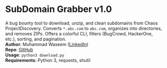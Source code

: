 # SubDomain Grabber v1.0
A bug bounty tool to download, unzip, and clean subdomains from Chaos ProjectDiscovery. Converts `*.abc.com` to `abc.com`, organizes into directories, and removes ZIPs. Offers a colorful CLI, filters (BugCrowd, HackerOne, etc.), sorting, and pagination.  
**Author**: Muhammad Waseem ([LinkedIn](https://www.linkedin.com/in/muhammadwaseem11))  
**Repo**: [GitHub](https://github.com/MuhammadWaseem29/SubDomain-Grabber.git)  
**Usage**: `python3 download.py`  
**Requirements**: Python 3, requests, shutil  
